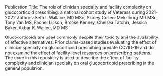 
Publication Title: The role of clinician specialty and facility complexity on glucocorticoid prescribing: a national cohort study of Veterans during 2021-2022
Authors: Beth I. Wallace, MD MSc, Shirley Cohen-Mekelburg MD MSc, Tony Van MS, Rachel Lipson, Brooke Kenney, Chelsea Tatchin, Jessica Baker, Akbar K. Waljee, MD MS

Glucocorticoids are used commonly despite their toxicity and the availability of effective alternatives. Prior claims-based studies evaluating the effect of clinician specialty on glucocorticoid prescribing predate COVID-19 and do not examine the effect of facility-level resources on prescribing patterns. The code in this repository is used to describe the effect of facility complexity and clinician specialty on oral glucocorticoid prescribing in the general population.
